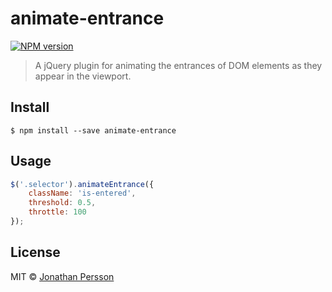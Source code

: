 # animate-entrance

[![NPM version][npm-image]][npm-url]

> A jQuery plugin for animating the entrances of DOM elements as they appear in the viewport.


## Install

```
$ npm install --save animate-entrance
```


## Usage

```js
$('.selector').animateEntrance({
    className: 'is-entered',
    threshold: 0.5,
    throttle: 100
});
```


## License

MIT © [Jonathan Persson](https://github.com/jonathanp)

[npm-url]: https://npmjs.org/package/animate-entrance
[npm-image]: https://badge.fury.io/js/animate-entrance.svg